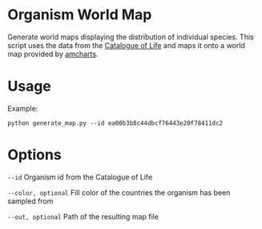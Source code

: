# Organism World Map

Generate world maps displaying the distribution of individual species. This script uses the data from the
[Catalogue of Life](http://www.catalogueoflife.org) and maps it onto a world map provided by [amcharts](https://www.amcharts.com/svg-maps/).

Usage
=====

Example:

    python generate_map.py --id ea00b3b8c44dbcf76443e20f78411dc2

Options
=======

``--id``
  Organism id from the Catalogue of Life

``--color, optional``
  Fill color of the countries the organism has been sampled from
  
``--out, optional``
  Path of the resulting map file
    
